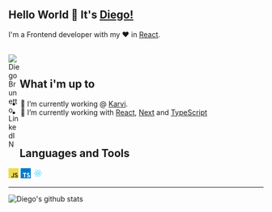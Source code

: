 ## Hello World 👋 It's [Diego!](https://gonzalopozzo.com)

I'm a Frontend developer with my ♥ in [React](https://reactjs.org).

<br/>

<a href="https://www.linkedin.com/in/diego-brunetto/">
<img align="left" alt="Diego Brunetto LinkedIN" width="22px" src="https://icongr.am/fontawesome/linkedin.svg?size=128&color=70c8ff" />
</a>

<br />

## What i'm up to

- 🔭 I’m currently working @ [Karvi](https://vercel.com).
- 🌱 I’m currently working with [React](https://reactjs.org), [Next](https://nextjs.org/) and [TypeScript](https://www.typescriptlang.org/)

<br />

## Languages and Tools

<code><img height="20" src="https://raw.githubusercontent.com/github/explore/80688e429a7d4ef2fca1e82350fe8e3517d3494d/topics/javascript/javascript.png"></code>
<code><img height="20" src="https://raw.githubusercontent.com/github/explore/80688e429a7d4ef2fca1e82350fe8e3517d3494d/topics/typescript/typescript.png"></code>
<code><img height="20" src="https://raw.githubusercontent.com/github/explore/80688e429a7d4ef2fca1e82350fe8e3517d3494d/topics/react/react.png"></code>

---

![Diego's github stats](https://github-readme-stats.vercel.app/api?username=diego-brunetto&show_icons=true&hide_border=true)
